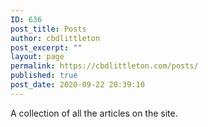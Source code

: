 ```yaml
---
ID: 636
post_title: Posts
author: cbdlittleton
post_excerpt: ""
layout: page
permalink: https://cbdlittleton.com/posts/
published: true
post_date: 2020-09-22 20:39:10
---
```

<!-- wp:paragraph -->
<p>A collection of all the articles on the site.</p>
<!-- /wp:paragraph -->